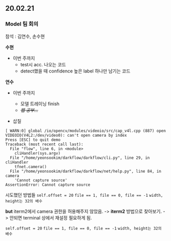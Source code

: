 ## 20.02.21
### Model 팀 회의

참석 : 김연수, 손수현


**수현**

- 이번 주까지 
    - test시 acc. 나오는 코드
    - detect했을 때 confidence 높은 label 하나만 남기는 코드

**연수**

- 이번 주까지
    - 모델 트레이닝 finish
    - *~~웹 공부...~~*

- 삽질
```
[ WARN:0] global /io/opencv/modules/videoio/src/cap_v4l.cpp (887) open VIDEOIO(V4L2:/dev/video0): can't open camera by index
Press [ESC] to quit demo
Traceback (most recent call last):
  File "flow", line 6, in <module>
    cliHandler(sys.argv)
  File "/home/yeonsookim/darkflow/darkflow/cli.py", line 29, in cliHandler
    tfnet.camera()
  File "/home/yeonsookim/darkflow/darkflow/net/help.py", line 84, in camera
    'Cannot capture source'
AssertionError: Cannot capture source
```


시도했던 방법들
`self.offset = 20`
`file == 1, file == 0, file == -1`
`width, height는 32의 배수`

**but**
iterm2에서 camera 권한을 허용해주지 않았음. 
-> **iterm2** 방법으로 찾아보기. 
    -> 안되면 terminal 상에서 재설정 필요하게 됨.

`self.offset = 20`
`file == 1, file == 0, file == -1`
`width, height는 32의 배수`